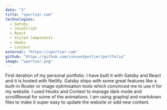 ```yaml
---
date: "3"
title: "vportier.com"
technologies:
  - Gatsby
  - JavaScript
  - React
  - Styled Components
  - Hooks
  - Context
external: "https://vportier.com"
github: "https://github.com/vincentportier/portfolio"
image: "vportier.png"
---
```


First iteration of my personal portfolio. I have built it with Gatsby and React and it is hosted with Netlify. Gatsby ships with some great features like a built-in Router or image optimisation tools which convinced me to use it for my website. I used Hooks and Context to manage dark mode and scrollReveal for some of the animations. I am using graphql and markdown files to make it super easy to update the website or add new content.
